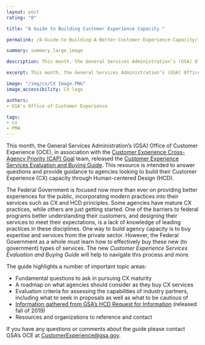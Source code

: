 ```yaml
---
layout: post
rating: "0"

title: "A Guide to Building Customer Experience Capacity "

permalink: /A-Guide-to-Building-A-Better-Customer-Experience-Capacity/

summary: summary_large_image

description: This month, the General Services Administration’s (GSA) Office of Customer Experience (OCE), in association with the Customer Experience Cross-Agency Priority (CAP) Goal team, released the Customer Experience Services Evaluation and Buying Guide. This resource is intended to answer questions and provide guidance to agencies looking to build their Customer Experience (CX) capacity through Human-centered Design (HCD).

excerpt: This month, the General Services Administration’s (GSA) Office of Customer Experience (OCE), in association with the Customer Experience Cross-Agency Priority (CAP) Goal team, released the Customer Experience Services Evaluation and Buying Guide. This resource is intended to answer questions and provide guidance to agencies looking to build their Customer Experience (CX) capacity through Human-centered Design (HCD).

image: "/img/cx/CX Image.PNG"
image_accessibility: CX logo

authors:
- GSA’s Office of Customer Experience

tags:
- cx
- PMA
---
```


This month, the General Services Administration’s (GSA) Office of Customer Experience (OCE), in association with the [Customer Experience Cross-Agency Priority (CAP) Goal](https://www.performance.gov/CAP/cx/) team, released the [Customer Experience Services Evaluation and Buying Guide](https://federalist-5232e959-9997-4f27-a482-3c19a3c9590f.app.cloud.gov/preview/gsa/interimperformance-dot-gov-2018/ECASOGP-830/cx/CX-Evaluation-and-Buying-Guide.pdf). This resource is intended to answer questions and provide guidance to agencies looking to build their Customer Experience (CX) capacity through Human-centered Design (HCD).

The Federal Government is focused now more than ever on providing better experiences for the public, incorporating modern practices into their services such as CX and HCD principles. Some agencies have mature CX practices, while others are just getting started. One of the barriers to federal programs better understanding their customers, and designing their services to meet their expectations, is a lack of knowledge of leading practices in these disciplines. One way to build agency capacity is to buy expertise and services from the private sector. However, the Federal Government as a whole must learn how to effectively buy these new (to government) types of services. The new *Customer Experience Services Evaluation and Buying Guide* will help to navigate this process and more.

The guide highlights a number of important topic areas:
* Fundamental questions to ask in pursuing CX maturity
* A roadmap on what agencies should consider as they buy CX services
* Evaluation criteria for assessing the capabilities of industry partners, including what to seek in proposals as well as what to be cautious of
* [Information gathered from GSA’s HCD Request for Information](https://www.gsa.gov/about-us/newsroom/news-releases/gsa-seeking-feedback-from-industry-on-providing-humancentered-design-services) (released fall of 2019)
* Resources and organizations to reference and contact

If you have any questions or comments about the guide please contact GSA’s OCE at
[CustomerExperience@gsa.gov](mailto:CustomerExperience@gsa.gov).
